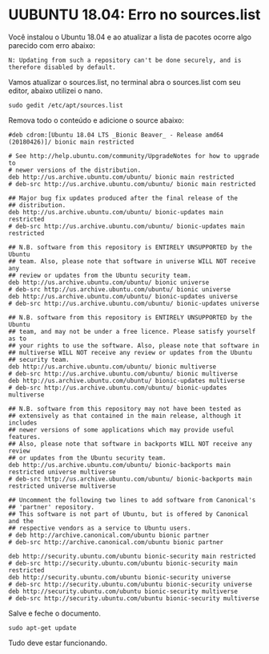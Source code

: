 # UUBUNTU 18.04: Erro no sources.list 

Você instalou o Ubuntu 18.04 e ao atualizar a lista de pacotes ocorre algo parecido com erro abaixo:

`N: Updating from such a repository can't be done securely, and is therefore disabled by default.`

Vamos atualizar o sources.list, no terminal abra o sources.list com seu editor, abaixo utilizei o nano.

`sudo gedit /etc/apt/sources.list`

Remova todo o conteúdo e adicione o source abaixo:

``` 
#deb cdrom:[Ubuntu 18.04 LTS _Bionic Beaver_ - Release amd64 (20180426)]/ bionic main restricted

# See http://help.ubuntu.com/community/UpgradeNotes for how to upgrade to
# newer versions of the distribution.
deb http://us.archive.ubuntu.com/ubuntu/ bionic main restricted
# deb-src http://us.archive.ubuntu.com/ubuntu/ bionic main restricted

## Major bug fix updates produced after the final release of the
## distribution.
deb http://us.archive.ubuntu.com/ubuntu/ bionic-updates main restricted
# deb-src http://us.archive.ubuntu.com/ubuntu/ bionic-updates main restricted

## N.B. software from this repository is ENTIRELY UNSUPPORTED by the Ubuntu
## team. Also, please note that software in universe WILL NOT receive any
## review or updates from the Ubuntu security team.
deb http://us.archive.ubuntu.com/ubuntu/ bionic universe
# deb-src http://us.archive.ubuntu.com/ubuntu/ bionic universe
deb http://us.archive.ubuntu.com/ubuntu/ bionic-updates universe
# deb-src http://us.archive.ubuntu.com/ubuntu/ bionic-updates universe
 
## N.B. software from this repository is ENTIRELY UNSUPPORTED by the Ubuntu 
## team, and may not be under a free licence. Please satisfy yourself as to 
## your rights to use the software. Also, please note that software in 
## multiverse WILL NOT receive any review or updates from the Ubuntu
## security team.
deb http://us.archive.ubuntu.com/ubuntu/ bionic multiverse
# deb-src http://us.archive.ubuntu.com/ubuntu/ bionic multiverse
deb http://us.archive.ubuntu.com/ubuntu/ bionic-updates multiverse
# deb-src http://us.archive.ubuntu.com/ubuntu/ bionic-updates multiverse

## N.B. software from this repository may not have been tested as
## extensively as that contained in the main release, although it includes
## newer versions of some applications which may provide useful features.
## Also, please note that software in backports WILL NOT receive any review
## or updates from the Ubuntu security team.
deb http://us.archive.ubuntu.com/ubuntu/ bionic-backports main restricted universe multiverse
# deb-src http://us.archive.ubuntu.com/ubuntu/ bionic-backports main restricted universe multiverse

## Uncomment the following two lines to add software from Canonical's
## 'partner' repository.
## This software is not part of Ubuntu, but is offered by Canonical and the
## respective vendors as a service to Ubuntu users.
# deb http://archive.canonical.com/ubuntu bionic partner
# deb-src http://archive.canonical.com/ubuntu bionic partner

deb http://security.ubuntu.com/ubuntu bionic-security main restricted
# deb-src http://security.ubuntu.com/ubuntu bionic-security main restricted
deb http://security.ubuntu.com/ubuntu bionic-security universe
# deb-src http://security.ubuntu.com/ubuntu bionic-security universe
deb http://security.ubuntu.com/ubuntu bionic-security multiverse
# deb-src http://security.ubuntu.com/ubuntu bionic-security multiverse
```

Salve e feche o documento.

`sudo apt-get update`

Tudo deve estar funcionando.
